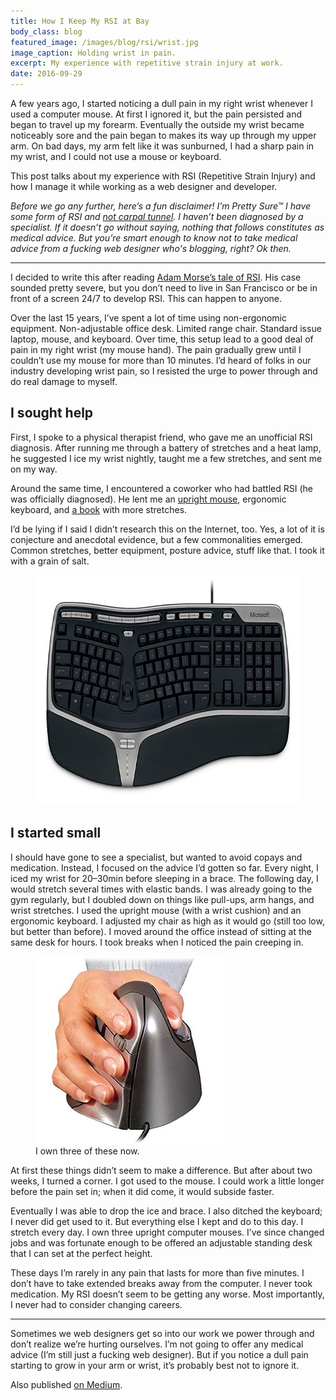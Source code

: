 ```yaml
---
title: How I Keep My RSI at Bay
body_class: blog
featured_image: /images/blog/rsi/wrist.jpg
image_caption: Holding wrist in pain.
excerpt: My experience with repetitive strain injury at work.
date: 2016-09-29
---
```


A few years ago, I started noticing a dull pain in my right wrist whenever I used a computer mouse. At first I ignored it, but the pain persisted and began to travel up my forearm. Eventually the outside my wrist became noticeably sore and the pain began to makes its way up through my upper arm. On bad days, my arm felt like it was sunburned, I had a sharp pain in my wrist, and I could not use a mouse or keyboard.

This post talks about my experience with RSI (Repetitive Strain Injury) and how I manage it while working as a web designer and developer.

<em>Before we go any further, here’s a fun disclaimer! I’m Pretty Sure™ I have some form of RSI and [not carpal tunnel](https://smile.amazon.com/gp/product/0965510999?pldnSite=1). I haven’t been diagnosed by a specialist. If it doesn’t go without saying, nothing that follows constitutes as medical advice. But you’re smart enough to know not to take medical advice from a fucking web designer who's blogging, right? Ok then.</em>

<hr role="presentation" aria-role="hidden" class="hr-sm">

I decided to write this after reading [Adam Morse’s tale of RSI](https://medium.com/@mrmrs_/i-got-rsi-and-what-happened-next-wasnt-surprising-at-all-63ddb58b5e3f#.fj81ep83h). His case sounded pretty severe, but you don’t need to live in San Francisco or be in front of a screen 24/7 to develop RSI. This can happen to anyone.

Over the last 15 years, I’ve spent a lot of time using non-ergonomic equipment. Non-adjustable office desk. Limited range chair. Standard issue laptop, mouse, and keyboard. Over time, this setup lead to a good deal of pain in my right wrist (my mouse hand). The pain gradually grew until I couldn’t use my mouse for more than 10 minutes. I’d heard of folks in our industry developing wrist pain, so I resisted the urge to power through and do real damage to myself.

## I sought help

First, I spoke to a physical therapist friend, who gave me an unofficial RSI diagnosis. After running me through a battery of stretches and a heat lamp, he suggested I ice my wrist nightly, taught me a few stretches, and sent me on my way.

Around the same time, I encountered a coworker who had battled RSI (he was officially diagnosed). He lent me an [upright mouse](https://evoluent.com/products/vm4r/), ergonomic keyboard, and [a book](https://smile.amazon.com/Conquering-Carpal-Syndrome-Repetitive-Injuries/dp/1572240393/ref=sr_1_3?s=books&ie=UTF8&qid=1473991284&sr=1-3&keywords=repetitive+strain+injury) with more stretches.

I’d be lying if I said I didn’t research this on the Internet, too. Yes, a lot of it is conjecture and anecdotal evidence, but a few commonalities emerged. Common stretches, better equipment, posture advice, stuff like that. I took it with a grain of salt.

<figure>
	<img src="/images/blog/rsi/keyboard.jpg" alt="An ergonomic keyboard." height="368" width="600">
</figure>

## I started small

I should have gone to see a specialist, but wanted to avoid copays and medication. Instead, I focused on the advice I’d gotten so far. Every night, I iced my wrist for 20–30min before sleeping in a brace. The following day, I would stretch several times with elastic bands. I was already going to the gym regularly, but I doubled down on things like pull-ups, arm hangs, and wrist stretches. I used the upright mouse (with a wrist cushion) and an ergonomic keyboard. I adjusted my chair as high as it would go (still too low, but better than before). I moved around the office instead of sitting at the same desk for hours. I took breaks when I noticed the pain creeping in.

<figure>
	<img src="/images/blog/rsi/vertical-mouse.jpg" alt="The Evoluent upright mouse I use." width="300" height="300">
	<figcaption>I own three of these now.</figcaption>
</figure>

At first these things didn’t seem to make a difference. But after about two weeks, I turned a corner. I got used to the mouse. I could work a little longer before the pain set in; when it did come, it would subside faster.

Eventually I was able to drop the ice and brace. I also ditched the keyboard; I never did get used to it. But everything else I kept and do to this day. I stretch every day. I own three upright computer mouses. I’ve since changed jobs and was fortunate enough to be offered an adjustable standing desk that I can set at the perfect height.

These days I’m rarely in any pain that lasts for more than five minutes. I don’t have to take extended breaks away from the computer. I never took medication. My RSI doesn’t seem to be getting any worse. Most importantly, I never had to consider changing careers.

<hr role="presentation" aria-role="hidden" class="hr-sm">

Sometimes we web designers get so into our work we power through and don’t realize we’re hurting ourselves. I’m not going to offer any medical advice (I’m still just a fucking web designer). But if you notice a dull pain starting to grow in your arm or wrist, it’s probably best not to ignore it.

Also published <a href="https://medium.com/@tedgoas/how-i-keep-my-rsi-at-bay-6ec289d801ca#.hsprm1nlu">on Medium</a>.

